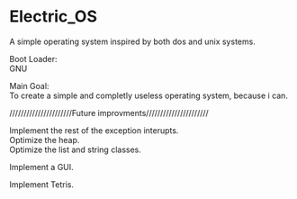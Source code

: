 # Electric_OS  
  
A simple operating system inspired by both dos and unix systems.  

Boot Loader:  
GNU  
  
Main Goal:  
To create a simple and completly useless operating system, because i can.  
  
//////////////////////Future improvments//////////////////////   
  
Implement the rest of the exception interupts.  
Optimize the heap.   
Optimize the list and string classes.  

Implement a GUI.

Implement Tetris.
